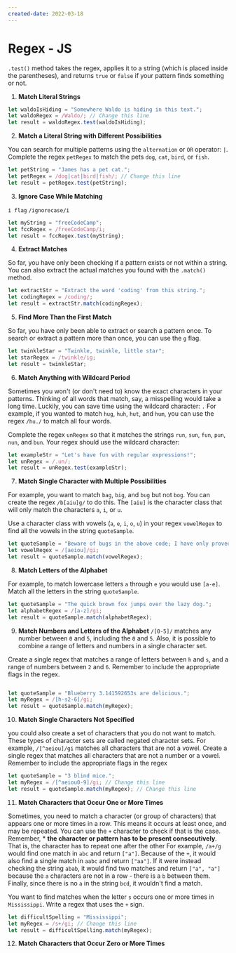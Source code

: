 ```yaml
---
created-date: 2022-03-18
---
```


# Regex - JS

 `.test()` method takes the regex, applies it to a string (which is placed inside the parentheses), and returns `true` or `false` if your pattern finds something or not.
 
 1. **Match Literal Strings**

```javascript
let waldoIsHiding = "Somewhere Waldo is hiding in this text.";
let waldoRegex = /Waldo/; // Change this line
let result = waldoRegex.test(waldoIsHiding);
```

2. **Match a Literal String with Different Possibilities**

You can search for multiple patterns using the `alternation` or `OR` operator: `|`.
Complete the regex `petRegex` to match the pets `dog`, `cat`, `bird`, or `fish`.

```javascript 
let petString = "James has a pet cat.";
let petRegex = /dog|cat|bird|fish/; // Change this line
let result = petRegex.test(petString);
```

3. **Ignore Case While Matching**

`i flag`
`/ignorecase/i`
```javascript
let myString = "freeCodeCamp";
let fccRegex = /freeCodeCamp/i;
let result = fccRegex.test(myString);
```

4. **Extract Matches**

So far, you have only been checking if a pattern exists or not within a string. You can also extract the actual matches you found with the `.match()` method.

```javascript
let extractStr = "Extract the word 'coding' from this string.";
let codingRegex = /coding/;
let result = extractStr.match(codingRegex);
```

5. **Find More Than the First Match**

So far, you have only been able to extract or search a pattern once.
To search or extract a pattern more than once, you can use the `g` flag.

```javascript 
let twinkleStar = "Twinkle, twinkle, little star";
let starRegex = /twinkle/ig; 
let result = twinkleStar;
```

6. **Match Anything with Wildcard Period**

Sometimes you won't (or don't need to) know the exact characters in your patterns. Thinking of all words that match, say, a misspelling would take a long time. Luckily, you can save time using the wildcard character: `.`
For example, if you wanted to match `hug`, `huh`, `hut`, and `hum`, you can use the regex `/hu./` to match all four words.

Complete the regex `unRegex` so that it matches the strings `run`, `sun`, `fun`, `pun`, `nun`, and `bun`. Your regex should use the wildcard character:

```javascript
let exampleStr = "Let's have fun with regular expressions!";
let unRegex = /.un/;
let result = unRegex.test(exampleStr);
```

7. **Match Single Character with Multiple Possibilities**

For example, you want to match `bag`, `big`, and `bug` but not `bog`. You can create the regex `/b[aiu]g/` to do this. The `[aiu]` is the character class that will only match the characters `a`, `i`, or `u`.

Use a character class with vowels (`a`, `e`, `i`, `o`, `u`) in your regex `vowelRegex` to find all the vowels in the string `quoteSample`.
```javascript
let quoteSample = "Beware of bugs in the above code; I have only proved it correct, not tried it.";
let vowelRegex = /[aeiou]/gi;
let result = quoteSample.match(vowelRegex);

```

8. **Match Letters of the Alphabet**

For example, to match lowercase letters `a` through `e` you would use `[a-e]`.
Match all the letters in the string `quoteSample`.
```javascript
let quoteSample = "The quick brown fox jumps over the lazy dog.";
let alphabetRegex = /[a-z]/gi;
let result = quoteSample.match(alphabetRegex);
```

9. **Match Numbers and Letters of the Alphabet**
 `/[0-5]/` matches any number between `0` and `5`, including the `0` and `5`.
Also, it is possible to combine a range of letters and numbers in a single character set.

Create a single regex that matches a range of letters between `h` and `s`, and a range of numbers between `2` and `6`. Remember to include the appropriate flags in the regex.
```javascript

let quoteSample = "Blueberry 3.141592653s are delicious.";
let myRegex = /[h-s2-6]/gi;
let result = quoteSample.match(myRegex);
```

10. **Match Single Characters Not Specified**

you could also create a set of characters that you do not want to match. These types of character sets are called negated character sets.
For example, `/[^aeiou]/gi` matches all characters that are not a vowel.
Create a single regex that matches all characters that are not a number or a vowel. Remember to include the appropriate flags in the regex
```javascript
let quoteSample = "3 blind mice.";
let myRegex = /[^aeiou0-9]/gi; // Change this line
let result = quoteSample.match(myRegex); // Change this line
```

11. **Match Characters that Occur One or More Times**

 Sometimes, you need to match a character (or group of characters) that appears one or more times in a row. This means it occurs at least once, and may be repeated.
 You can use the `+` character to check if that is the case. Remember, * **the character or pattern has to be present consecutively**. That is, the character has to repeat one after the other
 For example, `/a+/g` would find one match in `abc` and return `["a"]`. Because of the `+`, it would also find a single match in `aabc` and return `["aa"]`.
If it were instead checking the string `abab`, it would find two matches and return `["a", "a"]` because the `a` characters are not in a row - there is a `b` between them. Finally, since there is no `a` in the string `bcd`, it wouldn't find a match.

You want to find matches when the letter `s` occurs one or more times in `Mississippi`. Write a regex that uses the `+` sign.

```javascript
let difficultSpelling = "Mississippi";
let myRegex = /s+/gi; // Change this line
let result = difficultSpelling.match(myRegex);
```

12. **Match Characters that Occur Zero or More Times**